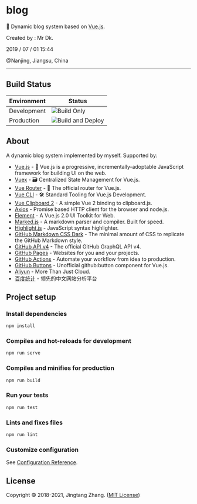 # blog

🦆 Dynamic blog system based on [Vue.js](https://vuejs.org/).

Created by : Mr Dk.

2019 / 07 / 01 15:44

@Nanjing, Jiangsu, China

---

## Build Status

| Environment | Status                                                       |
| ----------- | ------------------------------------------------------------ |
| Development | ![Build Only](https://github.com/mrdrivingduck/blog/workflows/Build%20Only/badge.svg) |
| Production  | ![Build and Deploy](https://github.com/mrdrivingduck/blog/workflows/Build%20and%20Deploy/badge.svg?branch=master) |

## About

A dynamic blog system implemented by myself. Supported by:

- [Vue.js](https://vuejs.org/) - 🖖 Vue.js is a progressive, incrementally-adoptable JavaScript framework for building UI on the web.
- [Vuex](https://vuex.vuejs.org/) - 🗃️ Centralized State Management for Vue.js.
- [Vue Router](https://router.vuejs.org/) - 🚦 The official router for Vue.js.
- [Vue CLI](https://cli.vuejs.org/) - 🛠️ Standard Tooling for Vue.js Development.
- [Vue Clipboard 2](https://github.com/Inndy/vue-clipboard2) - A simple Vue 2 binding to clipboard.js.
- [Axios](https://github.com/axios/axios) - Promise based HTTP client for the browser and node.js.
- [Element](https://element.eleme.io/) - A Vue.js 2.0 UI Toolkit for Web.
- [Marked.js](https://marked.js.org/) - A markdown parser and compiler. Built for speed.
- [Highlight.js](https://github.com/highlightjs/highlight.js) - JavaScript syntax highlighter.
- [GitHub Markdown CSS Dark](https://github.com/mrdrivingduck/github-markdown-css) - The minimal amount of CSS to replicate the GitHub Markdown style.
- [GitHub API v4](https://developer.github.com/v4/) - The official GitHub GraphQL API v4.
- [GitHub Pages](https://pages.github.com/) - Websites for you and your projects.
- [GitHub Actions](https://github.com/features/actions) - Automate your workflow from idea to production.
- [GitHub Buttons](https://buttons.github.io/) - Unofficial github:button component for Vue.js.
- [Aliyun](https://www.aliyun.com/) - More Than Just Cloud.
- [百度统计](https://tongji.baidu.com/) - 领先的中文网站分析平台

## Project setup

### Install dependencies

```bash
npm install
```

### Compiles and hot-reloads for development

```bash
npm run serve
```

### Compiles and minifies for production

```bash
npm run build
```

### Run your tests

```bash
npm run test
```

### Lints and fixes files

```bash
npm run lint
```

### Customize configuration

See [Configuration Reference](https://cli.vuejs.org/config/).

## License

Copyright © 2018-2021, Jingtang Zhang. ([MIT License](LICENSE))

